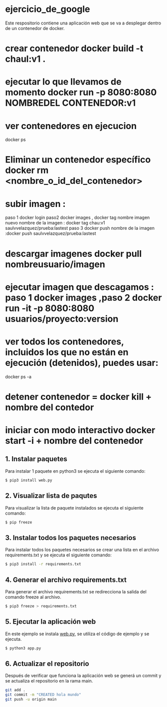 # ejercicio_de_google
Este respositorio contiene una aplicación web  que se va a desplegar dentro de un contenedor de docker.
# crear contenedor  docker build -t chaul:v1 .
 #  ejecutar  lo que llevamos  de momento docker run -p 8080:8080 NOMBREDEL CONTENEDOR:v1
 # ver contenedores en ejecucion
 docker ps
#  Eliminar un contenedor específico docker rm <nombre_o_id_del_contenedor>
# subir imagen :
paso 1 docker login 
paso2 docker images ,  docker tag nombre imagen  nuevo nombre de la imagen  :  docker tag chau:v1 saulvvelazquez/prueba:lastest
paso 3 docker push nombre de la imagen  :docker push saulvvelazquez/prueba:lastest
# descargar imagenes docker pull nombreusuario/imagen
# ejecutar imagen que descagamos : paso 1 docker images ,paso 2 docker run -it -p 8080:8080 usuarios/proyecto:version
 # ver todos los contenedores, incluidos los que no están en ejecución (detenidos), puedes usar:
docker ps -a
# detener contenedor  = docker kill + nombre del contedor 
# iniciar con modo interactivo docker start -i + nombre del contenedor 
## 1. Instalar paquetes

Para instalar 1 paquete en python3 se ejecuta el siguiente comando:

````bash
$ pip3 install web.py
````

## 2. Visualizar lista de paqutes

Para visualizar la lista de paquete instalados se ejecuta el siguiente comando:

````bash
$ pip freeze
````

## 3. Instalar todos los paquetes necesarios

Para instalar todos los paquetes necesarios se crear una lista en el archivo requirements.txt y se ejecuta el siguiente comando:

````bash
$ pip3 install -r requirements.txt
````

## 4. Generar el archivo requirements.txt

Para generar el archivo requirements.txt se redirecciona la salida del comando freeze al archivo.

````bash
$ pip3 freeze > requirements.txt
````

## 5. Ejecutar la aplicación web

En este ejemplo se instala [web.py](https://webpy.org/), se utiliza el código de ejemplo y se ejecuta.

````bash
$ python3 app.py
````

## 6. Actualizar el repositorio

Después de verificar que funciona la aplicación web se generá un commit y se actualiza el repositorio en la rama main.

````bash
git add .
git commit -m "CREATED hola mundo"
git push -u origin main
`````
